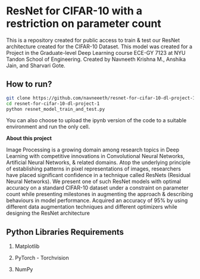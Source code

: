 # ResNet for CIFAR-10 with a restriction on parameter count
This is a repository created for public access to train &amp; test our ResNet architecture created for the CIFAR-10 Dataset. This model was created for a Project in the Graduate-level Deep Learning course ECE-GY 7123 at NYU Tandon School of Engineering. Created by Navneeth Krishna M., Anshika Jain, and Sharvari Gote.

## How to run?
```bash
git clone https://github.com/navneeeth/resnet-for-cifar-10-dl-project-1
cd resnet-for-cifar-10-dl-project-1
python resnet_model_train_and_test.py
```
You can also choose to upload the ipynb version of the code to a suitable environment and run the only cell.

 **About this project**
 
Image Processing is a growing domain among research topics in Deep Learning with
competitive innovations in Convolutional Neural Networks, Artificial Neural Networks,
& related domains. Atop the underlying principle of establishing patterns in pixel
representations of images, researchers have placed significant confidence in a technique
called ResNets (Residual Neural Networks). We present one of such ResNet models with
optimal accuracy on a standard CIFAR-10 dataset under a constraint on parameter count
while presenting milestones in augmenting the approach & describing behaviours in
model performance. Acquired an accuracy of 95% by using different data augmentation techniques and different optimizers while 
designing the ResNet architecture


## Python Libraries Requirements 
1. Matplotlib 

2. PyTorch - Torchvision 

3. NumPy 

